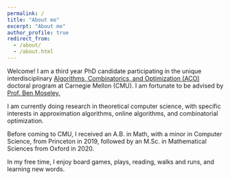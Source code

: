 ```yaml
---
permalink: /
title: "About me"
excerpt: "About me"
author_profile: true
redirect_from: 
  - /about/
  - /about.html
---
```


Welcome! I am a third year PhD candidate participating in the unique interdisciplinary <a href="https://aco.math.cmu.edu/"> Algorithms, Combinatorics, and Optimization (ACO) </a> doctoral program at Carnegie Mellon (CMU). I am fortunate to be advised by <a href="https://www.andrew.cmu.edu/user/moseleyb/"> Prof. Ben Moseley. </a>

I am currently doing research in theoretical computer science, with specific interests in approximation algorithms, online algorithms, and combinatorial optimization. 

Before coming to CMU, I received an A.B. in Math, with a minor in Computer Science, from Princeton in 2019, followed by an M.Sc. in Mathematical Sciences from Oxford in 2020. 

In my free time, I enjoy board games, plays, reading, walks and runs, and learning new words. 